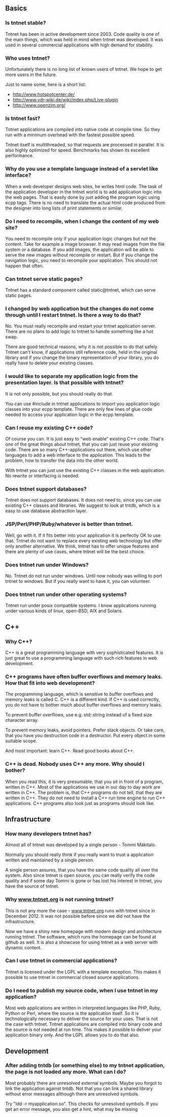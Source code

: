 ## Basics

### Is tntnet stable?
Tntnet has been in active development since 2003. Code quality is one of the main things, which was held in mind when tntnet was developed. It was used in several commercial applications with high demand for stability.

### Who uses tntnet?

Unfortunately there is no long list of known users of tntnet. We hope to get more users in the future.

Just to name some, here is a short list:

  * http://www.hotspotcenter.de/
  * http://www.vdr-wiki.de/wiki/index.php/Live-plugin
  * http://www.openzim.org/

### Is tntnet fast?

Tntnet applications are compiled into native code at compile time. So they run with a minimum overhead with the fastest possible speed.

Tntnet itself is multithreaded, so that requests are processed in parallel. It is also highly optimized for speed. Benchmarks has shown its excellent performance.

### Why do you use a template language instead of a servlet like interface?

When a web developer designs web sites, he writes html code. The task of the application developer in the tntnet world is to add application logic into the web pages. That is easily done by just adding the program logic using ecpp tags. There is no need to translate the actual html code produced from the designer into long lists of print statements or similar.

### Do I need to recompile, when I change the content of my web site?

You need to recompile only if your application logic changes but not the content. Take for example a image browser. It may read images from the file system or a database. If you add images, the application will be able to serve the new images without recompile or restart. But if you change the navigation logic, you need to recompile your application. This should not happen that often.

### Can tntnet serve static pages?

Tntnet has a standard component called static@tntnet, which can serve static pages.

### I changed by web application but the changes do not come through until I restart tntnet. Is there a way to do that?

No. You must really recompile and restart your tntnet application server. There are no plans to add logic to tntnet to handle something like a hot swap.

There are good technical reasons, why it is not possible to do that safely. Tntnet can't know, if applications still reference code, held in the original library and if you change the binary representation of your library, you do really have to delete your existing classes.

### I would like to separate my application logic from the presentation layer. Is that possible with tntnet?

It is not only possible, but you should really do that.

You can use #include in tntnet applications to import you application logic classes into your ecpp template. There are only few lines of glue code needed to access your application logic in the ecpp template.

### Can I reuse my existing C++ code?

Of course you can. It is just easy to “web enable” existing C++ code. That's one of the great things about tntnet, that you can just reuse your existing code. There are so many C++-applications out there, which use other languages to add a web interface to the application. This leads to the problem, how to transfer the data into the other world.

With tntnet you can just use the existing C++ classes in the web application. No rewrite or interfacing is needed.

### Does tntnet support databases?

Tntnet does not support databases. It does not need to, since you can use existing C++ classes and libraries. We suggest to look at tntdb, which is a easy to use database abstraction layer.

### JSP/Perl/PHP/Ruby/whatever is better than tntnet.

Well, go with it. If it fits better into your application it is perfectly OK to use that. Tntnet do not want to replace every existing web technology but offer only another alternative. We think, tntnet has to offer unique features and there are plenty of use cases, where tntnet will be the best choice.

### Does tntnet run under Windows?

No. Tntnet do not run under windows. Until now nobody was willing to port tntnet to windows. But if you really want to have it, you can volunteer.

### Does tntnet run under other operating systems?

Tntnet run under posix compatible systems. I know applications running under various kinds of linux, open-BSD, AIX and Solaris.

## C++

### Why C++?

C++ is a great programming language with very sophisticated features. It is just great to use a programming language with such rich features in web development.

### C++ programs have often buffer overflows and memory leaks. How that fit into web development?

The programming language, which is sensitive to buffer overflows and memory leaks is called C. C++ is a different kind. If C++ is used correctly, you do not have to bother much about buffer overflows and memory leaks.

To prevent buffer overflows, use e.g. std::string instead of a fixed size character array.

To prevent memory leaks, avoid pointers. Prefer stack objects. Or take care, that you have you destruction code in a destructor. Put every object in some suitable scope.

And most important: learn C++. Read good books about C++.

### C++ is dead. Nobody uses C++ any more. Why should I bother?

When you read this, it is very presumable, that you sit in front of a program, written in C++. Most of the applications we use in our day to day work are written in C++. The problem is, that C++ programs do not tell, that they are written in C++. They do not need to install a C++ run time engine to run C++ applications. C++ programs also look just as programs should look like.

## Infrastructure

### How many developers tntnet has?

Almost all of tntnet was developed by a single person - Tommi Mäkitalo.

Normally you should really think if you really want to trust a application written and maintained by a single person.

A single person assures, that you have the same code quality all over the system. Also since tntnet is open source, you can really verify the code quality and if some day Tommi is gone or has lost his interest in tntnet, you have the source of tntnet.

### Why www.tntnet.org is not running tntnet?

This is not any more the case - www.tntnet.org runs with tntnet since in
December 2012. It was not possible before since we did not have the
infrastructure.

Now we have a shiny new homepage with modern design and architecture running
tntnet. The software, which runs the homepage can be found at github as well. It
is also a showcase for using tntnet as a web server with dynamic content.

### Can I use tntnet in commercial applications?

Tntnet is licensed under the LGPL with a template exception. This makes it possible to use tntnet in commercial closed source applications.

### Do I need to publish my source code, when I use tntnet in my application?

Most web applications are written in interpreted languages like PHP, Ruby, Python or Perl, where the source is the application itself. So it is technologically necessary to deliver the source for your uses. That is not the case with tntnet. Tntnet applications are compiled into binary code and the source is not needed at run time. This makes it possible to deliver your application binary only. And the LGPL allows you to do that also.

## Development

### After adding tntdb (or something else) to my tntnet application, the page is not loaded any more. What can I do?

Most probably there are unresolved external symbols. Maybe you forgot to link the application against tntdb. Not that you can link a shared library without error messages although there are unresolved symbols.

Try "ldd -r myapplication.so". This checks for unresolved symbols. If you get an error message, you also get a hint, what may be missing

